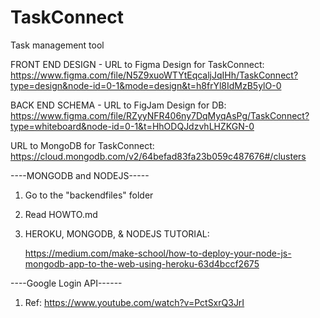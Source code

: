# TaskConnect
Task management tool

FRONT END DESIGN - URL to Figma Design for TaskConnect:
https://www.figma.com/file/N5Z9xuoWTYtEqcaljJqIHh/TaskConnect?type=design&node-id=0-1&mode=design&t=h8frYl8IdMzB5ylO-0

BACK END SCHEMA - URL to FigJam Design for DB:
https://www.figma.com/file/RZyyNFR406ny7DqMyqAsPg/TaskConnect?type=whiteboard&node-id=0-1&t=HhODQJdzvhLHZKGN-0

URL to MongoDB for TaskConnect:
https://cloud.mongodb.com/v2/64befad83fa23b059c487676#/clusters

----MONGODB and NODEJS-----
1. Go to the "backendfiles" folder
2. Read HOWTO.md
3. HEROKU, MONGODB, & NODEJS TUTORIAL:
  
   https://medium.com/make-school/how-to-deploy-your-node-js-mongodb-app-to-the-web-using-heroku-63d4bccf2675 

----Google Login API------
1. Ref: https://www.youtube.com/watch?v=PctSxrQ3JrI
